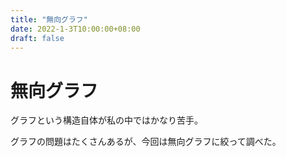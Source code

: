 ```yaml
---
title: "無向グラフ"
date: 2022-1-3T10:00:00+08:00
draft: false
---
```

# 無向グラフ



グラフという構造自体が私の中ではかなり苦手。



グラフの問題はたくさんあるが、今回は無向グラフに絞って調べた。
